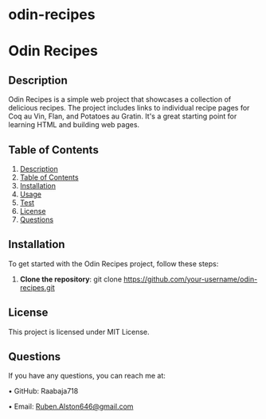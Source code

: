# odin-recipes

# Odin Recipes

## Description
Odin Recipes is a simple web project that showcases a collection of delicious recipes. The project includes links to individual recipe pages for Coq au Vin, Flan, and Potatoes au Gratin. It's a great starting point for learning HTML and building web pages.

## Table of Contents
1. [Description](#description)
2. [Table of Contents](#table-of-contents)
3. [Installation](#installation)
4. [Usage](#usage)
5. [Test](#test)
6. [License](#license)
7. [Questions](#questions)

## Installation
To get started with the Odin Recipes project, follow these steps:
1. **Clone the repository**:
git clone https://github.com/your-username/odin-recipes.git

## License
This project is licensed under MIT License.

## Questions
If you have any questions, you can reach me at:
 
  • GitHub: Raabaja718
  
  • Email: Ruben.Alston646@gmail.com
